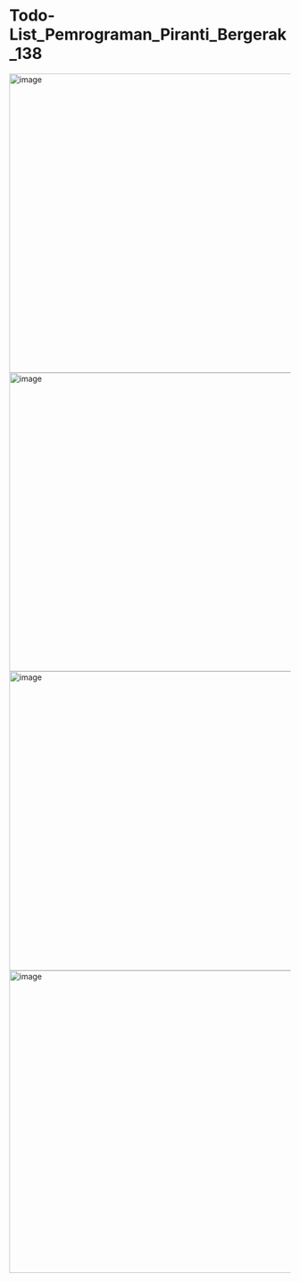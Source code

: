 # Todo-List_Pemrograman_Piranti_Bergerak_138

<img width="562" height="535" alt="image" src="https://github.com/user-attachments/assets/8eb71fd2-dddb-4a81-919e-39df2c409f4b" />
<img width="560" height="534" alt="image" src="https://github.com/user-attachments/assets/50709357-66c2-4cfb-86f4-a9efa348aa4f" />
<img width="562" height="535" alt="image" src="https://github.com/user-attachments/assets/e34ddbf8-1473-4c7f-a1bf-f04e722a7ad5" />
<img width="563" height="541" alt="image" src="https://github.com/user-attachments/assets/e15fa0ef-ba27-4d4a-b4e8-d232a8c266a8" />
